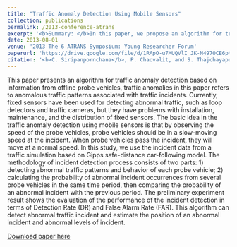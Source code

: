```yaml
---
title: "Traffic Anomaly Detection Using Mobile Sensors"
collection: publications
permalink: /2013-conference-atrans
excerpt: '<b>Summary: </b>In this paper, we propose an algorithm for traffic anomaly detection based on information from offline probe vehicles, traffic anomalies in this paper refers to anomalous traffic patterns associated with traffic incidents. The preliminary experiment result shows the evaluation of the performance of the incident detection in terms of Detection Rate (DR) and False Alarm Rate (FAR). This algorithm can detect abnormal traffic incident and estimate the position of an abnormal incident and abnormal levels of incident.'
date: 2013-08-01
venue: '2013 The 6 ATRANS Symposium: Young Researcher Forum'
paperurl: 'https://drive.google.com/file/d/1RApO-u7MUQVlI_JK-N497OCE6pt8sS6U/view?usp=sharing'
citation: '<b>C. Siripanpornchana</b>, P. Chaovalit, and S. Thajchayapong. &quot;Traffic Anomaly Detection Using Mobile Sensors.&quot; <i>in Proc. The 6 ATRANS Symposium: Young Researcher Forum, Bangkok, Thailand</i>. August. 2013.'
---
```

This paper presents an algorithm for traffic anomaly detection based on information from offline probe vehicles, traffic anomalies in this paper refers to anomalous traffic patterns associated with traffic incidents. Currently, fixed sensors have been used for detecting abnormal traffic, such as loop detectors and traffic cameras, but they have problems with installation, maintenance, and the distribution of fixed sensors. The basic idea in the traffic anomaly detection using mobile sensors is that by observing the speed of the probe vehicles, probe vehicles should be in a slow-moving speed at the incident. When probe vehicles pass the incident, they will move at a normal speed. In this study, we use the incident data from a traffic simulation based on Gipps safe-distance car-following model. The methodology of incident detection process consists of two parts: 1) detecting abnormal traffic patterns and behavior of each probe vehicle; 2) calculating the probability of abnormal incident occurrences from several probe vehicles in the same time period, then comparing the probability of an abnormal incident with the previous period. The preliminary experiment result shows the evaluation of the performance of the incident detection in terms of Detection Rate (DR) and False Alarm Rate (FAR). This algorithm can detect abnormal traffic incident and estimate the position of an abnormal incident and abnormal levels of incident.

[Download paper here](https://drive.google.com/file/d/1RApO-u7MUQVlI_JK-N497OCE6pt8sS6U/view?usp=sharing)
